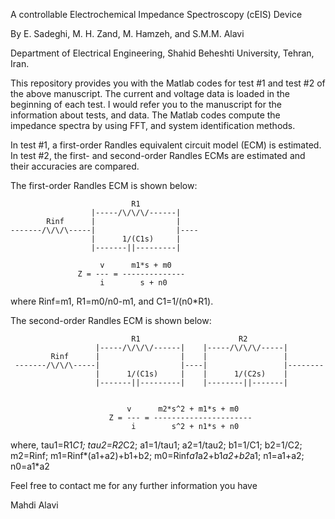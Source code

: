 
A controllable Electrochemical Impedance Spectroscopy (cEIS) Device

By E. Sadeghi, M. H. Zand, M. Hamzeh, and S.M.M. Alavi
 
Department of Electrical Engineering, Shahid Beheshti University, Tehran, Iran.
      
This repository provides you with the Matlab codes for test #1 and test #2 of the above manuscript. The current and voltage data is loaded in the beginning of each test. I would refer you to the manuscript for the information about tests, and data. The Matlab codes compute the impedance spectra by using FFT, and system identification methods. 

In test #1, a first-order Randles equivalent circuit model (ECM) is estimated. In test #2, the first- and second-order Randles ECMs are estimated and their accuracies are compared. 

The first-order Randles ECM is shown below:

                               R1
                      |-----/\/\/\/------|
            Rinf      |                  |
    -------/\/\/\-----|                  |----
                      |      1/(C1s)     |
                      |-------||---------|

                        v      m1*s + m0
                   Z = --- = --------------
                        i        s + n0

where Rinf=m1, R1=m0/n0-m1, and C1=1/(n0*R1). 

The second-order Randles ECM is shown below:

                               R1                      R2
                       |-----/\/\/\/------|    |-----/\/\/\/-----|
             Rinf      |                  |    |                 |
     -------/\/\/\-----|                  |----|                 |--------
                       |      1/(C1s)     |    |      1/(C2s)    |
                       |-------||---------|    |--------||-------|


                              v      m2*s^2 + m1*s + m0
                          Z = --- = ----------------------
                               i        s^2 + n1*s + n0
where, tau1=R1*C1; tau2=R2*C2; a1=1/tau1; a2=1/tau2; b1=1/C1; b2=1/C2; m2=Rinf; m1=Rinf*(a1+a2)+b1+b2; m0=Rinf*a1*a2+b1*a2+b2*a1; 
n1=a1+a2; n0=a1*a2

Feel free to contact me for any further information you have

Mahdi Alavi

